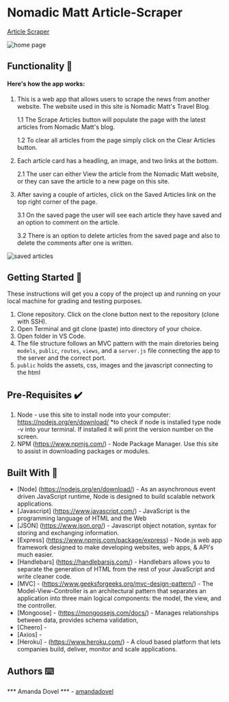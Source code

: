 # Nomadic Matt Article-Scraper
<a href="https://arcane-shelf-74654.herokuapp.com/">Article Scraper</a>

<img src="homepage-screen-shot.png" alt="home page">

## Functionality 💪
#### Here's how the app works: 
1. This is a web app that allows users to scrape the news from another website. The website used in this site is Nomadic Matt's Travel Blog. 

    1.1 The Scrape Articles button will populate the page with  the latest articles from Nomadic Matt's blog. 

    1.2 To clear all articles from the page simply click on the Clear Articles button.

2. Each article card has a headling, an image, and two links at the bottom. 

    2.1 The user can either View the article from the Nomadic Matt website, or they can save the article to a new page on this site. 

3. After saving a couple of articles, click on the Saved Articles link on the top right corner of the page. 

    3.1 On the saved page the user will see each article they have saved and an option to comment on the article.

    3.2 There is an option to delete articles from the saved page and also to delete the comments after one is written. 

<img src="saved-articles.png" alt="saved articles">

## Getting Started 🏁

These instructions will get you a copy of the project up and running on your local machine for grading and testing purposes. 

1. Clone repository. Click on the clone button next to the repository (clone with SSH). 
2. Open Terminal and git clone (paste) into directory of your choice. 
3. Open folder in VS Code. 
4. The file structure follows an MVC pattern with the main diretories being `models`, `public`, `routes`, `views`, and a `server.js` file connecting the app to the server and the correct port. 
5. `public` holds the assets, css, images and the javascript connecting to the html


## Pre-Requisites ✔️

1. Node - use this site to install node into your computer: https://nodejs.org/en/download/
    *to check if node is installed type node -v into your terminal. If installed it will print the version number on the screen.
2. NPM (https://www.npmjs.com/) - Node Package Manager. Use this site to assist in downloading packages or modules. 

## Built With 🔧

* [Node] (https://nodejs.org/en/download/) - As an asynchronous event driven JavaScript runtime, Node is designed to build scalable network applications. 
* [Javascript] (https://www.javascript.com/) - JavaScript is the programming language of HTML and the Web
* [JSON] (https://www.json.org/) - Javascript object notation, syntax for storing and exchanging information. 
* [Express] (https://www.npmjs.com/package/express) - Node.js web app framework designed to make developing websites, web apps, & API's much easier.
* [Handlebars] (https://handlebarsjs.com/) - Handlebars allows you to separate the generation of HTML from the rest of your JavaScript and write cleaner code.
* [MVC] - (https://www.geeksforgeeks.org/mvc-design-pattern/) - The Model-View-Controller is an architectural pattern that separates an application into three main logical components: the model, the view, and the controller.
* [Mongoose] - (https://mongoosejs.com/docs/) - Manages relationships between data, provides schema validation, 
* [Cheero] -
* [Axios] -
* [Heroku] - (https://www.heroku.com/) - A cloud based platform that lets companies build, deliver, monitor and scale applications.
 

## Authors ⌨️

*** Amanda Dovel *** - [amandadovel](https://github.com/amandadovel)
